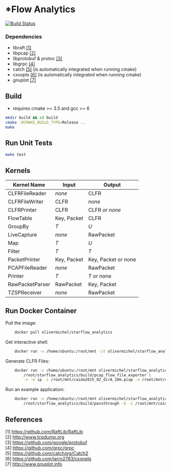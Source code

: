 
# *Flow Analytics 

[![Build Status](https://travis-ci.com/olivermichel/starflow_analytics.svg?token=Kp1zsMqFYWDB9S3qhPXx&branch=master)](https://travis-ci.com/olivermichel/starflow_analytics)
### Dependencies

* libraft [[1]](https://github.com/RaftLib/RaftLib)
* libpcap [[2]](http://www.tcpdump.org)
* libprotobuf & protoc [[3]](https://github.com/google/protobuf)
* libgrpc [[4]](https://github.com/grpc/grpc)
* catch [[5]](https://github.com/catchorg/Catch2) (is automatically integrated when running cmake)
* cxxopts [[6]](https://github.com/jarro2783/cxxopts) (is automatically integrated when running cmake)
* gnuplot [[7]](http://www.gnuplot.info)

## Build

* requires cmake >= 3.5 and gcc >= 6

```bash
mkdir build && cd build
cmake -DCMAKE_BUILD_TYPE=Release ..
make
```

## Run Unit Tests

```bash
make test
```

## Kernels

|Kernel Name         |Input                                 |Output                                |
|--------------------|--------------------------------------|--------------------------------------|
|CLFRFileReader      |*none*                                |CLFR                                  |
|CLFRFileWriter      |CLFR                                  |*none*                                |
|CLFRPrinter         |CLFR                                  |CLFR *or none*                        |
|FlowTable           |Key, Packet                           |CLFR                                  |
|GroupBy             |*T*                                   |*U*
|LiveCapture         |*none*                                |RawPacket                             |
|Map                 |*T*                                   |*U*                                 |
|Filter              |*T*                                   |*T*                                   |
|PacketPrinter       |Key, Packet                           |Key, Packet or none                 |
|PCAPFileReader      |*none*                                |RawPacket                             |
|Printer             |*T*                                   |*T* or none                         |
|RawPacketParser     |RawPacket                             |Key, Packet                           |
|TZSPReceiver        |*none*                                |RawPacket                             |

## Run Docker Container

Pull the image:
```bash
    docker pull olivermichel/starflow_analytics
```

Get interactive shell:
```bash
    docker run -v /home/ubuntu:/root/mnt -it olivermichel/starflow_analytics /bin/bash
```

Generate CLFR Files:

```bash
    docker run -v /home/ubuntu:/root/mnt olivermichel/starflow_analytics \
        /root/starflow_analytics/build/pcap_flow_file_exporter \
        -v -e ip -i /root/mnt/caida2015_02_dirA_10m.pcap -o /root/mnt/caida2015_02_dirA_10m.clfr
```

Run an example application:

```bash
    docker run -v /home/ubuntu:/root/mnt olivermichel/starflow_analytics \
        /root/starflow_analytics/build/passthrough -b -i /root/mnt/caida2015_02_dirA_10m.clfr
```

## References

[1] https://github.com/RaftLib/RaftLib \
[2] http://www.tcpdump.org \
[3] https://github.com/google/protobuf \
[4] https://github.com/grpc/grpc \
[5] https://github.com/catchorg/Catch2 \
[6] https://github.com/jarro2783/cxxopts \
[7] http://www.gnuplot.info
